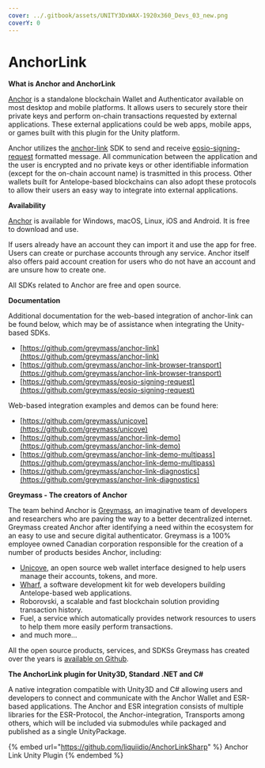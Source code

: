 ```yaml
---
cover: ../.gitbook/assets/UNITY3DxWAX-1920x360_Devs_03_new.png
coverY: 0
---
```


# AnchorLink

**What is Anchor and AnchorLink**

[Anchor](https://greymass.com/anchor) is a standalone blockchain Wallet and Authenticator available on most desktop and mobile platforms. It allows users to securely store their private keys and perform on-chain transactions requested by external applications. These external applications could be web apps, mobile apps, or games built with this plugin for the Unity platform.

Anchor utilizes the [anchor-link](https://github.com/greymass/anchor-link) SDK to send and receive [eosio-signing-request](https://github.com/greymass/eosio-signing-request) formatted message. All communication between the application and the user is encrypted and no private keys or other identifiable information (except for the on-chain account name) is trasmitted in this process. Other wallets built for Antelope-based blockchains can also adopt these protocols to allow their users an easy way to integrate into external applications.

**Availability**

[Anchor](https://greymass.com/anchor) is available for Windows, macOS, Linux, iOS and Android. It is free to download and use.

If users already have an account they can import it and use the app for free. Users can create or purchase accounts through any service. Anchor itself also offers paid account creation for users who do not have an account and are unsure how to create one.

All SDKs related to Anchor are free and open source.

**Documentation**

Additional documentation for the web-based integration of anchor-link can be found below, which may be of assistance when integrating the Unity-based SDKs.

* [https://github.com/greymass/anchor-link](https://github.com/greymass/anchor-link)
* [https://github.com/greymass/anchor-link-browser-transport](https://github.com/greymass/anchor-link-browser-transport)
* [https://github.com/greymass/eosio-signing-request](https://github.com/greymass/eosio-signing-request)

Web-based integration examples and demos can be found here:

* [https://github.com/greymass/unicove](https://github.com/greymass/unicove)
* [https://github.com/greymass/anchor-link-demo](https://github.com/greymass/anchor-link-demo)
* [https://github.com/greymass/anchor-link-demo-multipass](https://github.com/greymass/anchor-link-demo-multipass)
* [https://github.com/greymass/anchor-link-diagnostics](https://github.com/greymass/anchor-link-diagnostics)

**Greymass - The creators of Anchor**

The team behind Anchor is [Greymass](https://www.greymass.com/), an imaginative team of developers and researchers who are paving the way to a better decentralized internet. Greymass created Anchor after identifying a need within the ecosystem for an easy to use and secure digital authenticator. Greymass is a 100% employee owned Canadian corporation responsible for the creation of a number of products besides Anchor, including:

* [Unicove](https://unicove.com), an open source web wallet interface designed to help users manage their accounts, tokens, and more.
* [Wharf](https://wharfkit.com), a software development kit for web developers building Antelope-based web applications.
* Roborovski, a scalable and fast blockchain solution providing transaction history.
* Fuel, a service which automatically provides network resources to users to help them more easily perform transactions.
* and much more...

All the open source products, services, and SDKSs Greymass has created over the years is [available on Github](https://github.com/greymass).

**The AnchorLink plugin for Unity3D, Standard .NET and C#**

A native integration compatible with Unity3D and C# allowing users and developers to connect and communicate with the Anchor Wallet and ESR-based applications. The Anchor and ESR integration consists of multiple libraries for the ESR-Protocol, the Anchor-integration, Transports among others, which will be included via submodules while packaged and published as a single UnityPackage.



{% embed url="https://github.com/liquiidio/AnchorLinkSharp" %}
Anchor Link Unity Plugin
{% endembed %}
